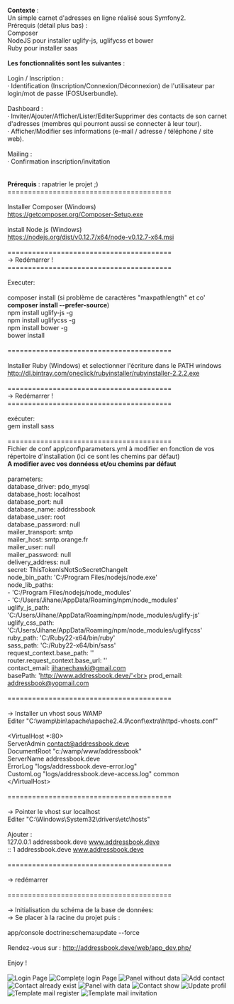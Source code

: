 <b>Contexte</b> :<br>
Un simple carnet d'adresses en ligne réalisé sous Symfony2.<br>
Prérequis (détail plus bas) :<br>
Composer<br>
NodeJS pour installer uglify-js, uglifycss et bower<br>
Ruby pour installer saas<br>
<br>
<b>Les fonctionnalités sont les suivantes</b> :<br>
<br>
Login / Inscription :<br>
·       Identification (Inscription/Connexion/Déconnexion) de l'utilisateur par login/mot de passe (FOSUserbundle).<br>
<br>
Dashboard :<br>
·       Inviter/Ajouter/Afficher/Lister/EditerSupprimer des contacts de son carnet d'adresses (membres qui pourront aussi se connecter à leur tour). <br>
·       Afficher/Modifier ses informations (e-mail / adresse / téléphone / site web).<br>
<br>
Mailing :<br>
·       Confirmation inscription/invitation<br>
<br>
<br>
<b>Prérequis</b> : rapatrier le projet ;)
<br>
 ========================================<br>
<br>
Installer Composer (Windows)<br>
https://getcomposer.org/Composer-Setup.exe<br>
<br>
install Node.js (Windows)<br>
https://nodejs.org/dist/v0.12.7/x64/node-v0.12.7-x64.msi<br>
<br>
 ========================================<br>
 -> Redémarrer !<br>
 ========================================<br>
 <br>
Executer:<br>
<br>
composer install (si problème de caractères "maxpathlength" et co' <b>composer install --prefer-source</b>)<br>
npm install uglify-js -g<br>
npm install uglifycss -g<br>
npm install bower -g<br>
bower install<br>
<br>
 ========================================<br>
<br>
Installer Ruby (Windows) et selectionner l'écriture dans le PATH windows<br>
http://dl.bintray.com/oneclick/rubyinstaller/rubyinstaller-2.2.2.exe<br>
<br>
========================================<br>
-> Redémarrer !<br>
========================================<br>
<br>
exécuter:<br>
gem install sass<br>
<br>
 ========================================<br>
Fichier de conf app\conf\parameters.yml à modifier en fonction de vos répertoire d'installation (ici ce sont les chemins par défaut)<br>
<b>A modifier avec vos donnéess et/ou chemins par défaut</b><br>
<br>
parameters:<br>
    database_driver: pdo_mysql<br>
    database_host: localhost<br>
    database_port: null<br>
    database_name: addressbook<br>
    database_user: root<br>
    database_password: null<br>
    mailer_transport: smtp<br>
    mailer_host: smtp.orange.fr<br>
    mailer_user: null<br>
    mailer_password: null<br>
    delivery_address: null<br>
    secret: ThisTokenIsNotSoSecretChangeIt<br>
    node_bin_path: 'C:/Program Files/nodejs/node.exe'<br>
    node_lib_paths:<br>
        - 'C:/Program Files/nodejs/node_modules'<br>
        - 'C:/Users/Jihane/AppData/Roaming/npm/node_modules'<br>
    uglify_js_path: 'C:/Users/Jihane/AppData/Roaming/npm/node_modules/uglify-js'<br>
    uglify_css_path: 'C:/Users/Jihane/AppData/Roaming/npm/node_modules/uglifycss'<br>
    ruby_path: 'C:/Ruby22-x64/bin/ruby'<br>
    sass_path: 'C:/Ruby22-x64/bin/sass'<br>
    request_context.base_path: ''<br>
    router.request_context.base_url: ''<br>
    contact_email: jihanechawki@gmail.com<br>
    basePath: 'http://www.addressbook.deve/'<br>
    prod_email: addressbook@yopmail.com<br>
<br>
 ========================================<br>
<br>
-> Installer un vhost sous WAMP <br>
Editer "C:\wamp\bin\apache\apache2.4.9\conf\extra\httpd-vhosts.conf"<br>
<br>
\<VirtualHost *:80><br>
    ServerAdmin contact@addressbook.deve<br>
    DocumentRoot "c:/wamp/www/addressbook"<br>
    ServerName addressbook.deve<br>
    ErrorLog "logs/addressbook.deve-error.log"<br>
    CustomLog "logs/addressbook.deve-access.log" common<br>
\</VirtualHost><br>
<br>
 ========================================<br>
<br>
-> Pointer le vhost sur localhost<br>
Editer "C:\Windows\System32\drivers\etc\hosts"<br>
<br>
Ajouter :<br>
127.0.0.1 addressbook.deve www.addressbook.deve<br>
:: 1 addressbook.deve www.addressbook.deve<br>
<br>
 ========================================<br>
<br>
-> redémarrer<br>
<br>
 ========================================<br>
<br>
-> Initialisation du schéma de la base de données: <br>
-> Se placer à la racine du projet puis :<br>
<br>
app/console doctrine:schema:update --force<br>
<br>
Rendez-vous sur : http://addressbook.deve/web/app_dev.php/<br>
<br>
Enjoy ! <br>
<br>
![Login Page](https://github.com/chawkijihane/addressbook/blob/master/wiki/login_page.PNG)
![Complete login Page](https://github.com/chawkijihane/addressbook/blob/master/wiki/complete_profil_login.PNG)
![Panel without data](https://github.com/chawkijihane/addressbook/blob/master/wiki/add_contact_empty.PNG)
![Add contact](https://github.com/chawkijihane/addressbook/blob/master/wiki/add_contact.PNG)
![Contact already exist](https://github.com/chawkijihane/addressbook/blob/master/wiki/contact_already_exist.PNG)
![Panel with data](https://github.com/chawkijihane/addressbook/blob/master/wiki/panel_membre_and_not.PNG)
![Contact show](https://github.com/chawkijihane/addressbook/blob/master/wiki/contact_detail.PNG)
![Update profil](https://github.com/chawkijihane/addressbook/blob/master/wiki/edit_profil.PNG)
![Template mail register](https://github.com/chawkijihane/addressbook/blob/master/wiki/template-mail-register.PNG)
![Template mail invitation](https://github.com/chawkijihane/addressbook/blob/master/wiki/template-mail-invitation.PNG)
